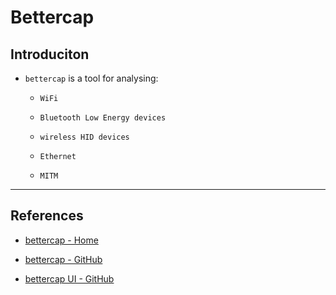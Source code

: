 # Bettercap

## Introduciton

* `bettercap` is a tool for analysing:

    * `WiFi`
    
    * `Bluetooth Low Energy devices`
    
    * `wireless HID devices`
    
    * `Ethernet` 
    
    * `MITM`

---

## References

* [bettercap - Home](https://www.bettercap.org/)

* [bettercap - GitHub](https://github.com/bettercap/bettercap)

* [bettercap UI - GitHub](https://github.com/bettercap/ui)